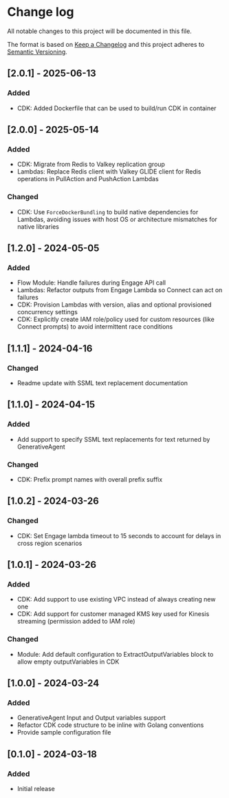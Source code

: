 # Change log

All notable changes to this project will be documented in this file.
 
The format is based on [Keep a Changelog](http://keepachangelog.com/)
and this project adheres to [Semantic Versioning](http://semver.org/).

## [2.0.1] - 2025-06-13
### Added
 - CDK: Added Dockerfile that can be used to build/run CDK in container

## [2.0.0] - 2025-05-14
### Added
 - CDK: Migrate from Redis to Valkey replication group
 - Lambdas: Replace Redis client with Valkey GLIDE client for Redis operations in PullAction and PushAction Lambdas

### Changed 
- CDK: Use `ForceDockerBundling` to build native dependencies for Lambdas, avoiding issues with host OS or architecture mismatches for native libraries

## [1.2.0] - 2024-05-05
### Added
 - Flow Module: Handle failures during Engage API call
 - Lambdas: Refactor outputs from Engage Lambda so Connect can act on failures
 - CDK: Provision Lambdas with version, alias and optional provisioned concurrency settings
 - CDK: Explicitly create IAM role/policy used for custom resources (like Connect prompts) to avoid intermittent race conditions

## [1.1.1] - 2024-04-16
### Changed
 - Readme update with SSML text replacement documentation

## [1.1.0] - 2024-04-15
### Added
 - Add support to specify SSML text replacements for text returned by GenerativeAgent

### Changed
 - CDK: Prefix prompt names with overall prefix suffix 

## [1.0.2] - 2024-03-26
### Changed
 - CDK: Set Engage lambda timeout to 15 seconds to account for delays in cross region scenarios


## [1.0.1] - 2024-03-26
### Added
 - CDK: Add support to use existing VPC instead of always creating new one
 - CDK: Add support for customer managed KMS key used for Kinesis streaming (permission added to IAM role)

### Changed
 - Module: Add default configuration to ExtractOutputVariables block to allow empty outputVariables in CDK


## [1.0.0] - 2024-03-24
### Added
 - GenerativeAgent Input and Output variables support
 - Refactor CDK code structure to be inline with Golang conventions
 - Provide sample configuration file


## [0.1.0] - 2024-03-18
### Added
 - Initial release 